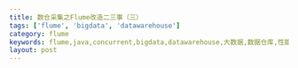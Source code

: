 ```yaml
---
title: 数仓采集之Flume改造二三事（三）
tags: ['flume', 'bigdata', 'datawarehouse']
category: flume
keywords: flume,java,concurrent,bigdata,datawarehouse,大数据,数据仓库,性能优化
layout: post
---
```


